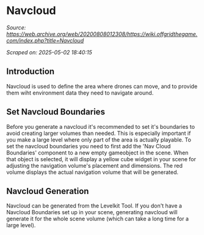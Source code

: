 # Navcloud

*Source: https://web.archive.org/web/20200808012308/https://wiki.offgridthegame.com/index.php?title=Navcloud*

*Scraped on: 2025-05-02 18:40:15*

## Introduction
Navcloud is used to define the area where drones can move, and to provide them wiht environment data they need to navigate around.
## Set Navcloud Boundaries
Before you  generate a navcloud it's recommended to set it's boundaries to avoid creating larger volumes than needed. This is especially important if you make a large level where only part of the area is actually playable. To set the navcloud boundaries you need to first add the 'Nav Cloud Boundaries' component to a new empty gameobject in the scene. When that object is selected, it will display a yellow cube widget in your scene for adjusting the navigation volume's placement and dimensions. The red volume displays the actual navigation volume that will be generated.
## Navcloud Generation
Navcloud can be generated from the Levelkit Tool.
If you don't have a Navcloud Boundaries set up in your scene, generating navcloud will generate it for the whole scene volume (which can take a long time for a large level).